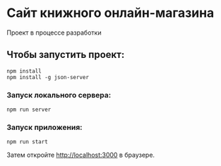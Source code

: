 # Сайт книжного онлайн-магазина

Проект в процессе разработки

## Чтобы запустить проект:
```
npm install
npm install -g json-server
```
### Запуск локального сервера:
```
npm run server
```
### Запуск приложения:
```
npm run start
```

Затем откройте [http://localhost:3000](http://localhost:3000) в браузере.
